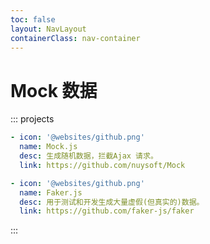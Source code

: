 ```yaml
---
toc: false
layout: NavLayout
containerClass: nav-container
---
```


# Mock 数据

::: projects

```yaml
- icon: '@websites/github.png'
  name: Mock.js
  desc: 生成随机数据，拦截Ajax 请求。
  link: https://github.com/nuysoft/Mock

- icon: '@websites/github.png'
  name: Faker.js
  desc: 用于测试和开发生成大量虚假(但真实的)数据。
  link: https://github.com/faker-js/faker
```

:::
